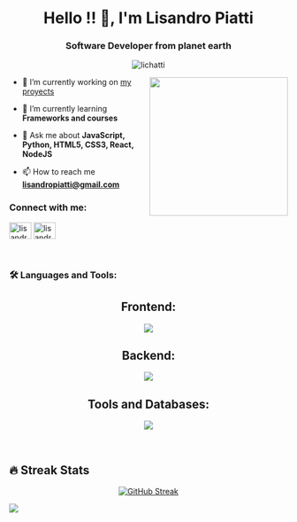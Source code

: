 <h1 align="center">Hello !! 🫡, I'm Lisandro Piatti</h1>
<h3 align="center">Software Developer from planet earth</h3>

<p align="center"> <img src="https://komarev.com/ghpvc/?username=lichatti&label=Profile%20views&color=0e75b6&style=flat" alt="lichatti" /> </p>
<picture> <img align="right" src="https://github.com/7oSkaaa/7oSkaaa/blob/main/Images/Right_Side.gif?raw=true" width = 250px></picture>

- 🔭 I’m currently working on [my proyects](https://github.com/Lichatti)

- 🌱 I’m currently learning **Frameworks and courses**

- 💬 Ask me about **JavaScript, Python, HTML5, CSS3, React, NodeJS**

- 📫 How to reach me **lisandropiatti@gmail.com**

<h3 align="left">Connect with me:</h3>
<p align="left">
<a href="https://fb.com/lisandropiatti" target="blank"><img align="center" src="https://raw.githubusercontent.com/rahuldkjain/github-profile-readme-generator/master/src/images/icons/Social/facebook.svg" alt="lisandropiatti" height="30" width="40" /></a>
<a href="https://instagram.com/lisandropiatti" target="blank"><img align="center" src="https://raw.githubusercontent.com/rahuldkjain/github-profile-readme-generator/master/src/images/icons/Social/instagram.svg" alt="lisandropiatti" height="30" width="40" /></a>
</p>
<br>

<h3 align="left">🛠️ Languages and Tools:</h3>
<h2 align="center">Frontend:</h2>
<p align="center">
  <a href="https://skillicons.dev">
    <img src="https://skillicons.dev/icons?i=html,css,bootstrap,js,ts,react,jquery" />
  </a>
</p>
<h2 align="center">Backend:</h2>
<p align="center">
  <a href="https://skillicons.dev">
    <img src="https://skillicons.dev/icons?i=nodejs,express,npm,py,flask,django" />
  </a>
</p>
<h2 align="center">Tools and Databases:</h2>
<p align="center">
  <a href="https://skillicons.dev">
    <img src="https://skillicons.dev/icons?i=git,github,vscode,jest,postman,figma,notion,mongodb,postgres" />
  </a>
</p>
<br>


<div align="center">

<h2 align="left">🔥 Streak Stats</h2>  

[![GitHub Streak](https://streak-stats.demolab.com?user=Litti8&theme=whatsapp-dark2&border_radius=5.1&date_format=%5BY%20%5DM%20j&mode=weekly)](https://git.io/streak-stats)

  
</div>
<img src="https://user-images.githubusercontent.com/73097560/115834477-dbab4500-a447-11eb-908a-139a6edaec5c.gif"><br><br>


